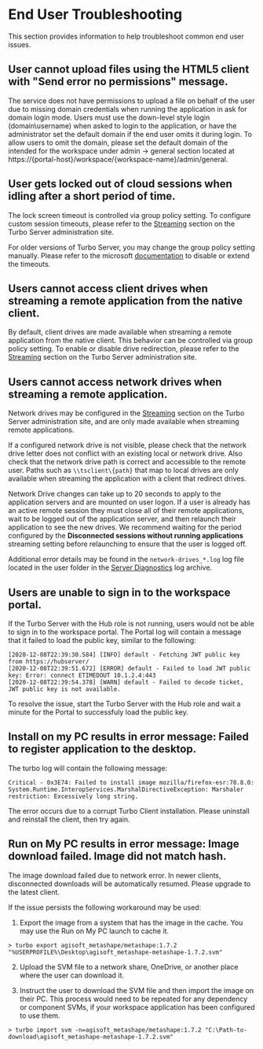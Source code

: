 # End User Troubleshooting

This section provides information to help troubleshoot common end user issues.

## User cannot upload files using the HTML5 client with "Send error no permissions" message.

The service does not have permissions to upload a file on behalf of the user due to missing domain credentials when running the application in ask for domain login mode. Users must use the down-level style login (domain\username) when asked to login to the application, or have the administrator set the default domain if the end user omits it during login. To allow users to omit the domain, please set the default domain of the intended for the workspace under admin -> general section located at  https://{portal-host}/workspace/{workspace-name}/admin/general. 

## User gets locked out of cloud sessions when idling after a short period of time.

The lock screen timeout is controlled via group policy setting. To configure custom session timeouts, please refer to the [Streaming](/server/administration/general.html#streaming) section on the Turbo Server administration site.

For older versions of Turbo Server, you may change the group policy setting manually. Please refer to the microsoft [documentation](https://answers.microsoft.com/en-us/windows/forum/all/remote-desktop-how-to-increase-lock-timeout/fc0f76a4-6a48-41f1-95d8-fbbc4e6a2ae9?auth=1) to disable or extend the timeouts.

## Users cannot access client drives when streaming a remote application from the native client.

By default, client drives are made available when streaming a remote application from the native client. This behavior can be controlled via group policy setting. To enable or disable drive redirection, please refer to the [Streaming](/server/administration/general.html#streaming) section on the Turbo Server administration site.

## Users cannot access network drives when streaming a remote application.

Network drives may be configured in the [Streaming](/server/administration/general.html#streaming) section on the Turbo Server administration site, and are only made available when streaming remote applications.

If a configured network drive is not visible, please check that the network drive letter does not conflict with an existing local or network drive. Also check that the network drive path is correct and accessible to the remote user. Paths such as `\\tsclient\{path}` that map to local drives are only available when streaming the application with a client that redirect drives.

Network Drive changes can take up to 20 seconds to apply to the application servers and are mounted on user logon. If a user is already has an active remote session they must close all of their remote applications, wait to be logged out of the application server, and then relaunch their application to see the new drives. We recommend waiting for the period configured by the **Disconnected sessions without running applications** streaming setting before relaunching to ensure that the user is logged off.

Additional error details may be found in the `network-drives_*.log` log file located in the user folder in the [Server Diagnostics](/server/administration/domain.html#managing-a-server) log archive.

## Users are unable to sign in to the workspace portal.

If the Turbo Server with the Hub role is not running, users would not be able to sign in to the workspace portal. The Portal log will contain a message that it failed to load the public key, similar to the following:

    [2020-12-08T22:39:30.584] [INFO] default - Fetching JWT public key from https://hubserver/
    [2020-12-08T22:39:51.672] [ERROR] default - Failed to load JWT public key: Error: connect ETIMEDOUT 10.1.2.4:443
    [2020-12-08T22:39:54.378] [WARN] default - Failed to decode ticket, JWT public key is not available.

To resolve the issue, start the Turbo Server with the Hub role and wait a minute for the Portal to successfuly load the public key.

## Install on my PC results in error message: Failed to register application to the desktop.

The turbo log will contain the following message:

```
Critical - 0x3E74: Failed to install image mozilla/firefox-esr:78.8.0: System.Runtime.InteropServices.MarshalDirectiveException: Marshaler restriction: Excessively long string.
```

The error occurs due to a corrupt Turbo Client installation. Please uninstall and reinstall the client, then try again.

## Run on My PC results in error message: Image download failed. Image did not match hash.

The image download failed due to network error. In newer clients, disconnected downloads will be automatically resumed. Please upgrade to the latest client. 

If the issue persists the following workaround may be used:

  1. Export the image from a system that has the image in the cache. You may use the Run on My PC launch to cache it.
```
> turbo export agisoft_metashape/metashape:1.7.2 "%USERPROFILE%\Desktop\agisoft_metashape-metashape-1.7.2.svm"
```

  2. Upload the SVM file to a network share, OneDrive, or another place where the user can download it.

  3. Instruct the user to download the SVM file and then import the image on their PC. This process would need to be repeated for any dependency or component SVMs, if your workspace application has been configured to use them.
```
> turbo import svm -n=agisoft_metashape/metashape:1.7.2 "C:\Path-to-download\agisoft_metashape-metashape-1.7.2.svm"
```